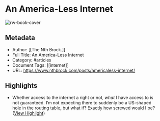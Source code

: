 # An America-Less Internet

![rw-book-cover](https://www.nthbrock.com/%3Clink%20or%20path%20of%20image%20for%20opengraph,%20twitter-cards%3E)

## Metadata
- Author: [[The Nth Brock.]]
- Full Title: An America-Less Internet
- Category: #articles
- Document Tags: [[internet]] 
- URL: https://www.nthbrock.com/posts/americaless-internet/

## Highlights
- Whether access to the internet a right or not, *what* I have access to is not guaranteed. I’m not expecting there to suddenly be a US-shaped hole in the routing table, but what if? Exactly how screwed would I be? ([View Highlight](https://read.readwise.io/read/01h30ctz1e4kazasp41prpgsrh))
